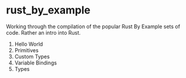 # rust_by_example
Working through the compilation of the popular Rust By Example sets of code. Rather an intro into Rust.


1. Hello World
2. Primitives
3. Custom Types
4. Variable Bindings
5. Types



